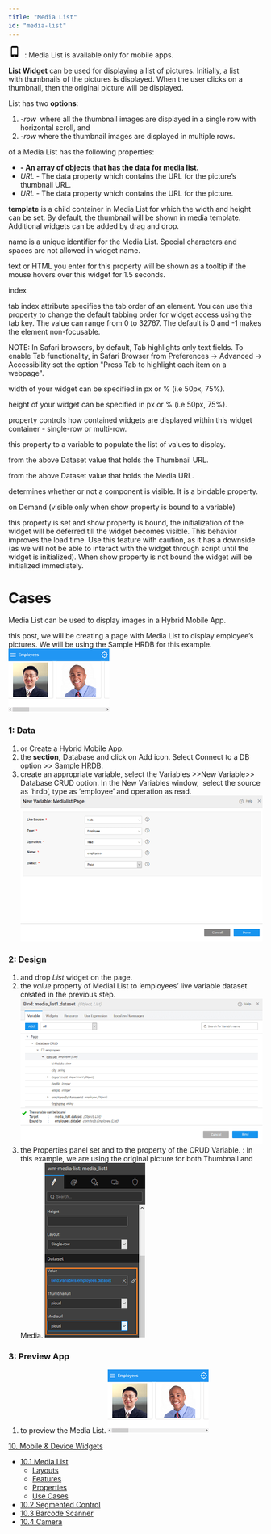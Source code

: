 ```yaml
---
title: "Media List"
id: "media-list"
---
```


![](../assets/phone.png)  : Media List is available only for mobile apps.

**List Widget** can be used for displaying a list of pictures. Initially, a list with thumbnails of the pictures is displayed. When the user clicks on a thumbnail, then the original picture will be displayed.

List has two **options**:

1. _\-row_  where all the thumbnail images are displayed in a single row with horizontal scroll, and
2. _\-row_ where the thumbnail images are displayed in multiple rows.

of a Media List has the following properties:

- **\- An array of objects that has the data for media list.**
- _URL_ - The data property which contains the URL for the picture’s thumbnail URL.
- _URL_ - The data property which contains the URL for the picture.

**template** is a child container in Media List for which the width and height can be set. By default, the thumbnail will be shown in media template. Additional widgets can be added by drag and drop.

name is a unique identifier for the Media List. Special characters and spaces are not allowed in widget name.

text or HTML you enter for this property will be shown as a tooltip if the mouse hovers over this widget for 1.5 seconds.

index

tab index attribute specifies the tab order of an element. You can use this property to change the default tabbing order for widget access using the tab key. The value can range from 0 to 32767. The default is 0 and -1 makes the element non-focusable.

NOTE: In Safari browsers, by default, Tab highlights only text fields. To enable Tab functionality, in Safari Browser from Preferences -> Advanced -> Accessibility set the option "Press Tab to highlight each item on a webpage".

width of your widget can be specified in px or % (i.e 50px, 75%).

height of your widget can be specified in px or % (i.e 50px, 75%).

property controls how contained widgets are displayed within this widget container - single-row or multi-row.

this property to a variable to populate the list of values to display.

from the above Dataset value that holds the Thumbnail URL.

from the above Dataset value that holds the Media URL.

determines whether or not a component is visible. It is a bindable property.

on Demand (visible only when show property is bound to a variable)

this property is set and show property is bound, the initialization of the widget will be deferred till the widget becomes visible. This behavior improves the load time. Use this feature with caution, as it has a downside (as we will not be able to interact with the widget through script until the widget is initialized). When show property is not bound the widget will be initialized immediately.

# Cases

Media List can be used to display images in a Hybrid Mobile App.

this post, we will be creating a page with Media List to display employee’s pictures. We will be using the Sample HRDB for this example. [![](../assets/medialist_run.png)](../assets/medialist_run.png)

### 1: Data

1. or Create a Hybrid Mobile App.
2. the **section,** Database and click on Add icon. Select Connect to a DB option >> Sample HRDB.
3. create an appropriate variable, select the Variables >>New Variable>> Database CRUD option. In the New Variables window,  select the source as ‘hrdb’, type as ‘employee’ and operation as read. [![](../assets/medialist_lv.png)](../assets/medialist_lv.png)

### 2: Design

1. and drop _List_ widget on the page.
2. the _value_ property of Medial List to ‘employees’ live variable dataset created in the previous step. [![](../assets/medialist_bind.png)](../assets/medialist_bind.png)
3. the Properties panel set and to the property of the CRUD Variable. : In this example, we are using the original picture for both Thumbnail and Media. [![](../assets/medialist_props.png)](../assets/medialist_props.png)

### 3: Preview App

1. to preview the Media List. [![](../assets/medialist_run.png)](../assets/medialist_run.png)

[10\. Mobile & Device Widgets](/learn/app-development/widgets/widget-library/#mobile)

- [10.1 Media List](/learn/app-development/widgets/mobile-widgets/media-list/)
    - [Layouts](#layouts)
    - [Features](#features)
    - [Properties](#properties)
    - [Use Cases](#use-cases)
- [10.2 Segmented Control](/learn/app-development/widgets/mobile-widgets/segmented-control/)
- [10.3 Barcode Scanner](/learn/app-development/widgets/mobile-widgets/barcode-scanner/)
- [10.4 Camera](/learn/app-development/widgets/mobile-widgets/camera/)
